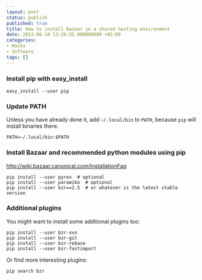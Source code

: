```yaml
---
layout: post
status: publish
published: true
title: How to install Bazaar in a shared hosting environment
date: 2012-06-10 13:26:55.000000000 +02:00
categories:
- Hacks
- Software
tags: []
---
```

### Install pip with easy_install

```
easy_install --user pip
```


### Update PATH

Unless you have already done it, add `~/.local/bin` to `PATH`, because `pip` will install binaries there.

```
PATH=~/.local/bin:$PATH
```


### Install Bazaar and recommended python modules using pip

<a href="http://wiki.bazaar.canonical.com/InstallationFaq" rel="nofollow">http://wiki.bazaar.canonical.com/InstallationFaq</a>

```
pip install --user pyrex  # optional
pip install --user paramiko  # optional
pip install --user bzr==2.5  # or whatever is the latest stable version
```


### Additional plugins

You might want to install some additional plugins too:

```
pip install --user bzr-svn
pip install --user bzr-git 
pip install --user bzr-rebase
pip install --user bzr-fastimport
```

Or find more interesting plugins:

```
pip search bzr
```


